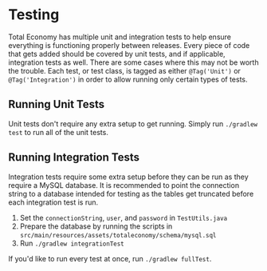 # Testing

Total Economy has multiple unit and integration tests to help ensure everything is functioning properly between releases. Every piece of code that gets added should be covered by unit tests, and if applicable, integration tests as well. There are some cases where this may not be worth the trouble. Each test, or test class, is tagged as either `@Tag('Unit')` or `@Tag('Integration')` in order to allow running only certain types of tests.

## Running Unit Tests

Unit tests don't require any extra setup to get running. Simply run `./gradlew test` to run all of the unit tests.

## Running Integration Tests

Integration tests require some extra setup before they can be run as they require a MySQL database. It is recommended to point the connection string to a database intended for testing as the tables get truncated before each integration test is run.

1. Set the `connectionString`, `user`, and `password` in `TestUtils.java`
2. Prepare the database by running the scripts in `src/main/resources/assets/totaleconomy/schema/mysql.sql`
3. Run `./gradlew integrationTest`

If you'd like to run every test at once, run `./gradlew fullTest`.